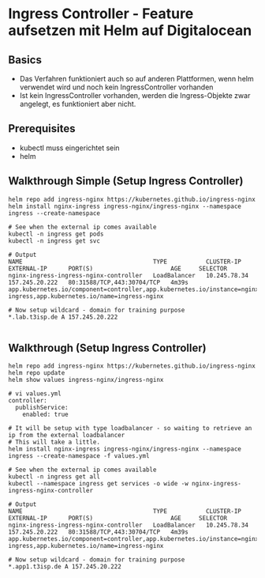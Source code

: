# Ingress Controller - Feature aufsetzen mit Helm auf Digitalocean 

## Basics 

  * Das Verfahren funktioniert auch so auf anderen Plattformen, wenn helm verwendet wird und noch kein IngressController vorhanden
  * Ist kein IngressController vorhanden, werden die Ingress-Objekte zwar angelegt, es funktioniert aber nicht. 

## Prerequisites 

  * kubectl muss eingerichtet sein
  * helm 


## Walkthrough Simple (Setup Ingress Controller) 

```
helm repo add ingress-nginx https://kubernetes.github.io/ingress-nginx
helm install nginx-ingress ingress-nginx/ingress-nginx --namespace ingress --create-namespace
```

```
# See when the external ip comes available
kubectl -n ingress get pods
kubectl -n ingress get svc
```

```
# Output  
NAME                                     TYPE           CLUSTER-IP     EXTERNAL-IP      PORT(S)                      AGE     SELECTOR
nginx-ingress-ingress-nginx-controller   LoadBalancer   10.245.78.34   157.245.20.222   80:31588/TCP,443:30704/TCP   4m39s   app.kubernetes.io/component=controller,app.kubernetes.io/instance=nginx-ingress,app.kubernetes.io/name=ingress-nginx
```

```
# Now setup wildcard - domain for training purpose 
*.lab.t3isp.de A 157.245.20.222 


```



## Walkthrough (Setup Ingress Controller) 

```
helm repo add ingress-nginx https://kubernetes.github.io/ingress-nginx
helm repo update
helm show values ingress-nginx/ingress-nginx

```


```
# vi values.yml
controller:
  publishService:
    enabled: true
```

```
# It will be setup with type loadbalancer - so waiting to retrieve an ip from the external loadbalancer
# This will take a little. 
helm install nginx-ingress ingress-nginx/ingress-nginx --namespace ingress --create-namespace -f values.yml 
```

```
# See when the external ip comes available
kubectl -n ingress get all
kubectl --namespace ingress get services -o wide -w nginx-ingress-ingress-nginx-controller

# Output  
NAME                                     TYPE           CLUSTER-IP     EXTERNAL-IP      PORT(S)                      AGE     SELECTOR
nginx-ingress-ingress-nginx-controller   LoadBalancer   10.245.78.34   157.245.20.222   80:31588/TCP,443:30704/TCP   4m39s   app.kubernetes.io/component=controller,app.kubernetes.io/instance=nginx-ingress,app.kubernetes.io/name=ingress-nginx

# Now setup wildcard - domain for training purpose 
*.app1.t3isp.de A 157.245.20.222 


```
